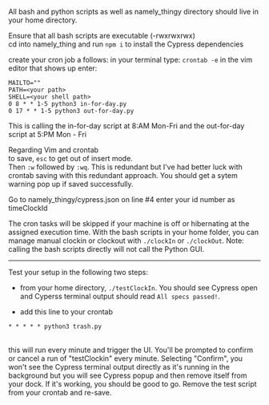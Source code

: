 All bash and python scripts as well as namely_thingy directory should live in your home directory.

Ensure that all bash scripts are executable (-rwxrwxrwx)<br/>
cd into namely_thing and run `npm i` to install the Cypress dependencies

create your cron job a follows:
in your terminal type: `crontab -e`
in the vim editor that shows up enter: 
```
MAILTO=""
PATH=<your path>
SHELL=<your shell path>
0 8 * * 1-5 python3 in-for-day.py
0 17 * * 1-5 python3 out-for-day.py
```
This is calling the in-for-day script at 8:AM Mon-Fri and the out-for-day script at 5:PM Mon - Fri

Regarding Vim and crontab<br/>
to save, `esc` to get out of insert mode.<br/> Then `:w` followed by `:wq`.
This is redundant but I've had better luck with crontab saving with this redundant approach.
You should get a sytem warning pop up if saved successfully. 

Go to namely_thingy/cypress.json
on line #4 enter your id number as timeClockId

The cron tasks will be skipped if your machine is off or hibernating at the assigned execution time.
With the bash scripts in your home folder, you can manage manual clockin or clockout with
`./clockIn` or `./clockOut`. Note: calling the bash scripts directly will not call the Python GUI.

<hr/>
Test your setup in the following two steps:<br/>

* from your home directory, `./testClockIn`. You should see Cypress open and Cyperss terminal output should read `All specs passed!`.


* add this line to your crontab<br/>
```
* * * * * python3 trash.py
```
<br/>
this will run every minute and trigger the UI. You'll be prompted to confirm or cancel a run of "testClockin" every minute. Selecting "Confirm", you won't see the Cypress terminal output directly as it's running in the background but you will see Cypress popup and then remove itself from your dock. If it's working, you should be good to go. Remove the test script from your crontab and re-save.
